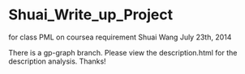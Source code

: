 Shuai_Write_up_Project
======================

for class PML on coursea requirement
Shuai Wang July 23th, 2014

There is a gp-graph branch. Please view the description.html for the description analysis. Thanks!
